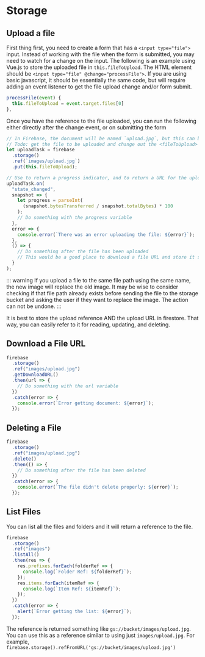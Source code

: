 # Storage

## Upload a file

First thing first, you need to create a form that has a `<input type="file">` input. Instead of working with the file when the form is submitted, you may need to watch for a change on the input. The following is an example using Vue.js to store the uploaded file in `this.fileToUpload`. The HTML element should be `<input type="file" @change="processFile">`. If you are using basic javascript, it should be essentially the same code, but will require adding an event listener to get the file upload change and/or form submit.

```js
processFile(event) {
  this.fileToUpload = event.target.files[0]
},
```

Once you have the reference to the file uploaded, you can run the following either directly after the change event, or on submitting the form

```js
// In Firebase, the document will be named `upload.jpg`, but this can be customized to be whatever you want.
// Todo: get the file to be uploaded and change out the <fileToUpload>
let uploadTask = firebase
  .storage()
  .ref(`images/upload.jpg`)
  .put(this.fileToUpload);

// Use to return a progress indicator, and to return a URL for the uploaded image
uploadTask.on(
  "state_changed",
  snapshot => {
    let progress = parseInt(
      (snapshot.bytesTransferred / snapshot.totalBytes) * 100
    );
    // Do something with the progress variable
  },
  error => {
    console.error(`There was an error uploading the file: ${error}`);
  },
  () => {
    // Do something after the file has been uploaded
    // This would be a good place to download a file URL and store it somewhere
  }
);
```

::: warning
If you upload a file to the same file path using the same name, the new image will replace the old image. It may be wise to consider checking if that file path already exists before sending the file to the storage bucket and asking the user if they want to replace the image. The action can not be undone.
:::

It is best to store the upload reference AND the upload URL in firestore. That way, you can easily refer to it for reading, updating, and deleting.

## Download a File URL

```js
firebase
  .storage()
  .ref("images/upload.jpg")
  .getDownloadURL()
  .then(url => {
    // Do something with the url variable
  })
  .catch(error => {
    console.error(`Error getting document: ${error}`);
  });
```

## Deleting a File

```js
firebase
  .storage()
  .ref("images/upload.jpg")
  .delete()
  .then(() => {
    // Do something after the file has been deleted
  })
  .catch(error => {
    console.error(`The file didn't delete properly: ${error}`);
  });
```

## List Files

You can list all the files and folders and it will return a reference to the file. 

```js
firebase
  .storage()
  .ref("images")
  .listAll()
  .then(res => {
    res.prefixes.forEach(folderRef => {
      console.log(`Folder Ref: ${folderRef}`);
    });
    res.items.forEach(itemRef => {
      console.log(`Item Ref: ${itemRef}`);
    });
  })
  .catch(error => {
    alert(`Error getting the list: ${error}`);
  });
```

The reference is returned something like `gs://bucket/images/upload.jpg`. You can use this as a reference similar to using just `images/upload.jpg`. For example, `firebase.storage().refFromURL('gs://bucket/images/upload.jpg')`
